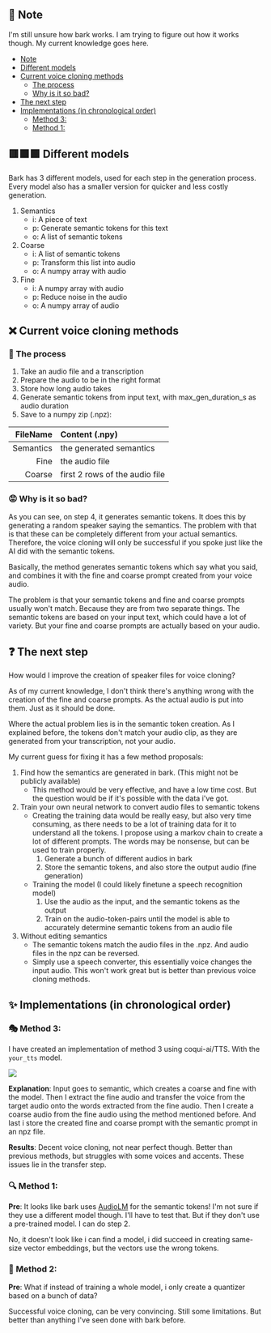 ## 📓 Note
I'm still unsure how bark works. I am trying to figure out how it works though. My current knowledge goes here.

<!-- TOC -->
  * [Note](#note)
  * [Different models](#different-models)
  * [Current voice cloning methods](#current-voice-cloning-methods)
    * [The process](#the-process)
    * [Why is it so bad?](#why-is-it-so-bad)
  * [The next step](#the-next-step)
  * [Implementations (in chronological order)](#implementations--in-chronological-order-)
    * [Method 3:](#method-3-)
    * [Method 1:](#method-1-)
<!-- TOC -->

## 🟥🟧🟩 Different models
Bark has 3 different models, used for each step in the generation process. Every model also has a smaller version for quicker and less costly generation.
1. Semantics
   * i: A piece of text
   * p: Generate semantic tokens for this text
   * o: A list of semantic tokens
2. Coarse
   * i: A list of semantic tokens
   * p: Transform this list into audio
   * o: A numpy array with audio
3. Fine
   * i: A numpy array with audio
   * p: Reduce noise in the audio
   * o: A numpy array of audio

## ❌ Current voice cloning methods
### 🧨 The process
1. Take an audio file and a transcription
2. Prepare the audio to be in the right format
3. Store how long audio takes
4. Generate semantic tokens from input text, with max_gen_duration_s as audio duration
5. Save to a numpy zip (.npz):

|  FileName | Content (.npy)                 |
|----------:|:-------------------------------|
| Semantics | the generated semantics        |
|      Fine | the audio file                 |
|    Coarse | first 2 rows of the audio file |

### 😡 Why is it so bad?
As you can see, on step 4, it generates semantic tokens. It does this by generating a random speaker saying the semantics. The problem with that is that these can be completely different from your actual semantics. Therefore, the voice cloning will only be successful if you spoke just like the AI did with the semantic tokens.

Basically, the method generates semantic tokens which say what you said, and combines it with the fine and coarse prompt created from your voice audio.

The problem is that your semantic tokens and fine and coarse prompts usually won't match. Because they are from two separate things. The semantic tokens are based on your input text, which could have a lot of variety. But your fine and coarse prompts are actually based on your audio.

## ❓ The next step
How would I improve the creation of speaker files for voice cloning?

As of my current knowledge, I don't think there's anything wrong with the creation of the fine and coarse prompts. As the actual audio is put into them. Just as it should be done.

Where the actual problem lies is in the semantic token creation. As I explained before, the tokens don't match your audio clip, as they are generated from your transcription, not your audio.

My current guess for fixing it has a few method proposals:
1. Find how the semantics are generated in bark. (This might not be publicly available)
   * This method would be very effective, and have a low time cost. But the question would be if it's possible with the data i've got.
2. Train your own neural network to convert audio files to semantic tokens
   * Creating the training data would be really easy, but also very time consuming, as there needs to be a lot of training data for it to understand all the tokens. I propose using a markov chain to create a lot of different prompts. The words may be nonsense, but can be used to train properly.
     1. Generate a bunch of different audios in bark
     2. Store the semantic tokens, and also store the output audio (fine generation)
   * Training the model (I could likely finetune a speech recognition model)
     1. Use the audio as the input, and the semantic tokens as the output
     2. Train on the audio-token-pairs until the model is able to accurately determine semantic tokens from an audio file
3. Without editing semantics
   * The semantic tokens match the audio files in the .npz. And audio files in the npz can be reversed.
   * Simply use a speech converter, this essentially voice changes the input audio. This won't work great but is better than previous voice cloning methods.

## ✨ Implementations (in chronological order)

### 🎭 Method 3:
I have created an implementation of method 3 using coqui-ai/TTS. With the `your_tts` model.

<img src="A:\pycharmprojects\audio-webui\readme\bark\method_3.png"/>

**Explanation**: Input goes to semantic, which creates a coarse and fine with the model. Then I extract the fine audio and transfer the voice from the target audio onto the words extracted from the fine audio. Then I create a coarse audio from the fine audio using the method mentioned before. And last i store the created fine and coarse prompt with the semantic prompt in an npz file.

**Results**: Decent voice cloning, not near perfect though. Better than previous methods, but struggles with some voices and accents. These issues lie in the transfer step.

### 🔍 Method 1:
**Pre**: It looks like bark uses [AudioLM](https://github.com/lucidrains/audiolm-pytorch) for the semantic tokens! I'm not sure if they use a different model though. I'll have to test that. But if they don't use a pre-trained model. I can do step 2.

No, it doesn't look like i can find a model, i did succeed in creating same-size vector embeddings, but the vectors use the wrong tokens.

### 🎉 Method 2:
**Pre**: What if instead of training a whole model, i only create a quantizer based on a bunch of data?

Successful voice cloning, can be very convincing. Still some limitations. But better than anything I've seen done with bark before.

